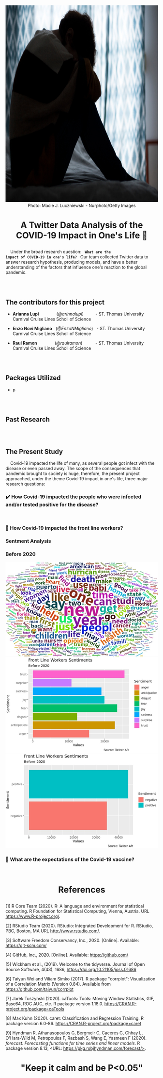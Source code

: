 
<p align="center">
  <img width="1008" height="648" src="https://raw.githubusercontent.com/EnzoNMigliano/A_Twitter_Data_Analysis_of_the_COVID19_Impact_in_ones_life/main/Images/Main%20Picture%20option%20two.jpg">
  <br/>
Photo: Macie J. Luczniewski - Nurphoto/Getty Images
</p>
<h1>
<p align="center">
A Twitter Data Analysis of the COVID-19 Impact in One's Life 🦠
</p>
</h1>

&nbsp; &nbsp; Under the broad research question: <code> **What are the impact of COVID-19 in one's life?** </code> Our team collected Twitter data to answer research hypothesis, producing models, and have a better understanding of the factors that influence one's reaction to the global pandemic.

 <br/>
 <br/>

## The contributors for this project

 - **Arianna Lupi** &ensp; &nbsp; &nbsp; &nbsp; &nbsp; &nbsp; &nbsp;(*@arinnalupi*) &nbsp; &nbsp; &nbsp; &nbsp; &nbsp;- ST. Thomas University Carnival Cruise Lines Scholl of Science
 
 - **Enzo Novi Migliano** &nbsp; (*@EnzoNMigliano*) &nbsp; - ST. Thomas University Carnival Cruise Lines Scholl of Science
 
 - **Raul Ramon** &ensp; &nbsp; &nbsp; &nbsp; &nbsp; &nbsp; &nbsp;(*@raulramon*) &nbsp; &nbsp; &nbsp; &nbsp; &nbsp; - ST. Thomas University Carnival Cruise Lines Scholl of Science
 
 <br/>
 <br/>
 
 ## Packages Utilized
 
 - p
 
 <br/>
 <br/>
 
 
 ## Past Research
 
 <br/>
 <br/>
 
 ## The Present Study
 
&nbsp; &nbsp; Covid-19 impacted the life of many, as several people got infect with the disease or even passed away. The scope of the consequences that pandemic brought to society is huge, therefore, the present project approached, under the theme Covid-19 impact in one's life, three major research questions:
  
  
### :heavy_check_mark: How Covid-19 impacted the people who were infected and/or tested positive for the disease?


 <br/>

### :hospital: How Covid-19 impacted the front line workers?

### Sentment Analysis


### Before 2020

<img src = "https://raw.githubusercontent.com/EnzoNMigliano/A_Twitter_Data_Analysis_of_the_COVID19_Impact_in_ones_life/main/Images/Front%20Line%20Workers%20Before%202020%20-%20Word%20Cloud.jpeg">

<img src = "https://raw.githubusercontent.com/EnzoNMigliano/A_Twitter_Data_Analysis_of_the_COVID19_Impact_in_ones_life/main/Images/Front%20Line%20Workers%20Before%202020%20-%20Sentment%20Frequency.jpeg">

<img src = "https://raw.githubusercontent.com/EnzoNMigliano/A_Twitter_Data_Analysis_of_the_COVID19_Impact_in_ones_life/main/Images/Front%20Line%20Workers%20Before%202020%20-%20Sentment%20Category.jpeg">
 <br/>

### :syringe: What are the expectations of the Covid-19 vaccine?


 <br/>

</p>
<h1>
<p align="center">
References 
</p>
</h1>

[1]  R Core Team (2020). R: A language and
  environment for statistical computing. R
  Foundation for Statistical Computing,
  Vienna, Austria. URL
  https://www.R-project.org/.
  
[2] RStudio Team (2020). RStudio: Integrated           Development for R. RStudio, PBC, Boston, MA URL      http://www.rstudio.com/.

[3] Software Freedom Conservancy, Inc., 2020. [Online]. Available: https://git-scm.com/

[4] GitHub, Inc., 2020. [Online]. Available: https://github.com/

[5] Wickham et al., (2019). Welcome to the
  tidyverse. Journal of Open Source
  Software, 4(43), 1686,
  https://doi.org/10.21105/joss.01686

[6] Taiyun Wei and Viliam Simko (2017). R
  package "corrplot": Visualization of a
  Correlation Matrix (Version 0.84).
  Available from
  https://github.com/taiyun/corrplot


[7] Jarek Tuszynski (2020). caTools: Tools:
  Moving Window Statistics, GIF, Base64,
  ROC AUC, etc. R package version 1.18.0.
  https://CRAN.R-project.org/package=caTools

[8] Max Kuhn (2020). caret: Classification
  and Regression Training. R package
  version 6.0-86.
  https://CRAN.R-project.org/package=caret


[9] Hyndman R, Athanasopoulos G, Bergmeir C,
  Caceres G, Chhay L, O'Hara-Wild M,
  Petropoulos F, Razbash S, Wang E, Yasmeen F
  (2020). _forecast: Forecasting functions
  for time series and linear models_. R
  package version 8.13, <URL:
  https://pkg.robjhyndman.com/forecast/>.
  
  
  
  
</p>
<h1>
<p align="center">
"Keep it calm and be P<0.05" 
</h1>
</p>


